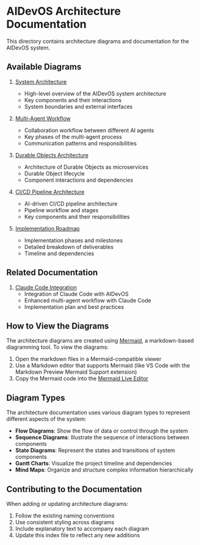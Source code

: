 # AIDevOS Architecture Documentation

This directory contains architecture diagrams and documentation for the AIDevOS system.

## Available Diagrams

1. [System Architecture](./system-architecture.md)
   - High-level overview of the AIDevOS system architecture
   - Key components and their interactions
   - System boundaries and external interfaces

2. [Multi-Agent Workflow](./multi-agent-workflow.md)
   - Collaboration workflow between different AI agents
   - Key phases of the multi-agent process
   - Communication patterns and responsibilities

3. [Durable Objects Architecture](./durable-objects-architecture.md)
   - Architecture of Durable Objects as microservices
   - Durable Object lifecycle
   - Component interactions and dependencies

4. [CI/CD Pipeline Architecture](./cicd-pipeline.md)
   - AI-driven CI/CD pipeline architecture
   - Pipeline workflow and stages
   - Key components and their responsibilities

5. [Implementation Roadmap](./implementation-roadmap.md)
   - Implementation phases and milestones
   - Detailed breakdown of deliverables
   - Timeline and dependencies

## Related Documentation

1. [Claude Code Integration](../claude-code-integration.md)
   - Integration of Claude Code with AIDevOS
   - Enhanced multi-agent workflow with Claude Code
   - Implementation plan and best practices

## How to View the Diagrams

The architecture diagrams are created using [Mermaid](https://mermaid-js.github.io/mermaid/#/), a markdown-based diagramming tool. To view the diagrams:

1. Open the markdown files in a Mermaid-compatible viewer
2. Use a Markdown editor that supports Mermaid (like VS Code with the Markdown Preview Mermaid Support extension)
3. Copy the Mermaid code into the [Mermaid Live Editor](https://mermaid-js.github.io/mermaid-live-editor/)

## Diagram Types

The architecture documentation uses various diagram types to represent different aspects of the system:

- **Flow Diagrams**: Show the flow of data or control through the system
- **Sequence Diagrams**: Illustrate the sequence of interactions between components
- **State Diagrams**: Represent the states and transitions of system components
- **Gantt Charts**: Visualize the project timeline and dependencies
- **Mind Maps**: Organize and structure complex information hierarchically

## Contributing to the Documentation

When adding or updating architecture diagrams:

1. Follow the existing naming conventions
2. Use consistent styling across diagrams
3. Include explanatory text to accompany each diagram
4. Update this index file to reflect any new additions
